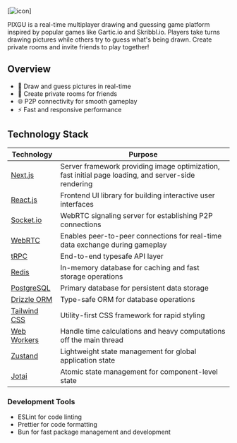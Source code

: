 [![icon](https://pixgu.com/image/png/logo.png)]

PIXGU is a real-time multiplayer drawing and guessing game platform inspired by popular games like Gartic.io and Skribbl.io. Players take turns drawing pictures while others try to guess what's being drawn. Create private rooms and invite friends to play together!

## Overview

- 🎨 Draw and guess pictures in real-time
- 👥 Create private rooms for friends
- 🌐 P2P connectivity for smooth gameplay
- ⚡ Fast and responsive performance

## Technology Stack

| Technology                                                                      | Purpose                                                                                             |
| ------------------------------------------------------------------------------- | --------------------------------------------------------------------------------------------------- |
| [Next.js](https://nextjs.org)                                                   | Server framework providing image optimization, fast initial page loading, and server-side rendering |
| [React.js](https://react.dev/)                                                  | Frontend UI library for building interactive user interfaces                                        |
| [Socket.io](https://socket.io/)                                                 | WebRTC signaling server for establishing P2P connections                                            |
| [WebRTC](https://webrtc.org/)                                                   | Enables peer-to-peer connections for real-time data exchange during gameplay                        |
| [tRPC](https://trpc.io/)                                                        | End-to-end typesafe API layer                                                                       |
| [Redis](https://docs.keydb.dev/)                                                | In-memory database for caching and fast storage operations                                          |
| [PostgreSQL](https://www.postgresql.org/)                                       | Primary database for persistent data storage                                                        |
| [Drizzle ORM](https://orm.drizzle.team)                                         | Type-safe ORM for database operations                                                               |
| [Tailwind CSS](https://tailwindcss.com)                                         | Utility-first CSS framework for rapid styling                                                       |
| [Web Workers](https://developer.mozilla.org/en-US/docs/Web/API/Web_Workers_API) | Handle time calculations and heavy computations off the main thread                                 |
| [Zustand](https://zustand-demo.pmnd.rs/)                                        | Lightweight state management for global application state                                           |
| [Jotai](https://jotai.org/)                                                     | Atomic state management for component-level state                                                   |

### Development Tools

- ESLint for code linting
- Prettier for code formatting
- Bun for fast package management and development
